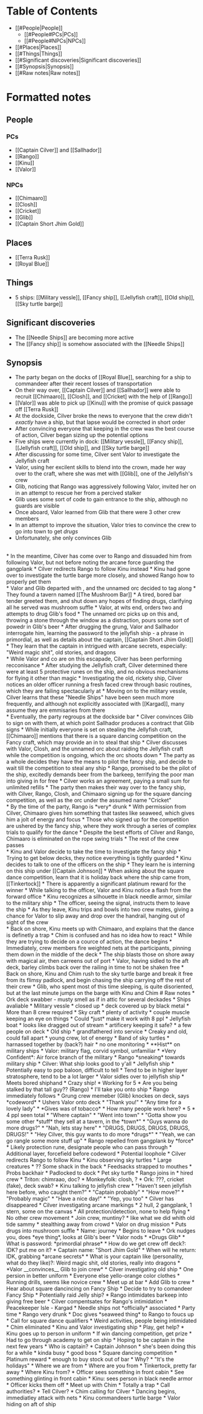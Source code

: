 # Table of Contents
- [[#People|People]]
	- [[#People#PCs|PCs]]
	- [[#People#NPCs|NPCs]]
- [[#Places|Places]]
- [[#Things|Things]]
- [[#Significant discoveries|Significant discoveries]]
- [[#Synopsis|Synopsis]]
- [[#Raw notes|Raw notes]]
# Formatted notes
## People
### PCs
* [[Captain Cilver]] and [[Sallhador]]
* [[Rango]]
* [[Kinu]]
* [[Valor]]
### NPCs
* [[Chimaaro]]
* [[Closh]]
* [[Cricket]]
* [[Glib]]
* [[Captain Short Jhim Gold]]
## Places
* [[Terra Rusk]]
* [[Royal Blue]]
## Things
* 5 ships: [[Military vessle]], [[Fancy ship]], [[Jellyfish craft]], [[Old ship]], [[Sky turtle barge]]
## Significant discoveries
* The [[Needle Ships]] are becoming more active
* The [[Fancy ship]] is somehow associated with the [[Needle Ships]]
## Synopsis
* The party began on the docks of [[Royal Blue]], searching for a ship to commandeer after their recent losses of transportation
* On their way over, [[Captain Cilver]] and [[Sallhador]] were able to recruit [[Chimaaro]], [[Closh]], and [[Cricket] with the help of [[Rango]]
* [[Valor]] was able to pick up [[Kinu]] with the promise of quick passage off [[Terra Rusk]]
* At the dockside, Cilver broke the news to everyone that the crew didn't *exactly* have a ship, but that lapse would be corrected in short order
* After convincing everyone that keeping in the crew was the best course of action, Cilver began sizing up the potential options
* Five ships were currently in dock: [[Military vessle]], [[Fancy ship]], [[Jellyfish craft]], [[Old ship]], and [[Sky turtle barge]]
* After discussing for some time, Cilver sent Valor to investigate the Jellyfish craft
* Valor, using her excilent skills to blend into the crown, made her way over to the craft, where she was met with [[Glib]], one of the Jellyfish's crew
* Glib, noticing that Rango was aggressively following Valor, invited her on in an attempt to rescue her from a percived stalker
* Glib uses some sort of code to gain entrance to the ship, although no guards are visible
* Once aboard, Valor learned from Glib that there were 3 other crew members
* In an attempt to improve the situation, Valor tries to convince the crew to go into town to get *drugs*
* Unfortunately, she only convinces Glib
<br>
* In the meantime, Cilver has come over to Rango and dissuaded him from following Valor, but not before noting the arcane force guarding the gangplank
* Cilver redirects Rango to follow Kinu instead
* Kinu had gone over to investigate the turtle barge more closely, and showed Rango how to properly pet them
<br>
* Valor and Glib departed with , and the unnamed orc decided to tag along
* They found a tavern named [[The Mushroom Bar]]
* A tired, bored bar tender greeted them, and shut down any hopes of finding drugs, clarifying all he served was mushroom suffle
* Valor, at wits end, orders two and attempts to drug Glib's food
* The unnamed orc picks up on this and, throwing a stone through the window as a distraction, pours some sort of powedr in Glib's beer
* After drugging the grung, Valor and Sallhador interrogate him, learning the password to the jellyfish ship - a phrase in primordial, as well as details about the captain, [[Captain Short Jhim Gold]]
* They learn that the captain in intrigued with arcane secrets, especially: "Weird magic shit", old stories, and dragons
<br>
* While Valor and co are on this escapade, Cilver has been performing recconisance
* After studying the Jellyfish craft, Cilver determined there were at least 5 protective runes on the ship, and no obvious mechanisms for flying it other than magic
* Investigating the old, rickety ship, Cilver notices an older officer running a fresh faced crew through basic routines, which they are failing spectacularly at
* Moving on to the military vessle, Cilver learns that these "Needle Ships" have been seen much more frequently, and although not explicitly associated with [[Kargad]], many assume they are emmisaries from there
<br>
* Eventually, the party regroups at the dockside bar
* Cilver convinces Glib to sign on with them, at which point Sallhador produces a contract that Glib signs
* While initially everyone is set on stealing the Jellyfish craft, [[Chimaaro]] mentions that there is a square dancing competition on the Fancy craft, which may provide an in to steal that ship
* Cilver discusses with Valor, Closh, and the unnamed orc about raiding the Jellyfish craft while the competition is ongoing, which the orc shoots down
* The party as a whole decides they have the means to pilot the fancy ship, and decide to wait till the competition to steal any ship
* Rango, promised to be the pilot of the ship, excitedly demands beer from the barkeep, terrifying the poor man into giving in for free
* Cilver works an agreement, paying a small sum for unlimited refills
* The party then makes their way over to the fancy ship, with Cilver, Rango, Closh, and Chimaaro signing up for the square dancing competition, as well as the orc under the assumed name "Cricket"
<br>
* By the time of the party, Rango is *very* drunk
* With permission from Cilver, Chimaaro gives him something that tastes like seaweed, which gives him a jolt of energy and focus
* Those who signed up for the competition are ushered by the fancy ship, where they work through a series of complex trials to qualify for the dance
* Despite the best efforts of Cilver and Rango, Chimaaro is eliminated on the rope swing trials
* The rest of the crew passes
<br>
* Kinu and Valor decide to take the time to investigate the fancy ship
* Trying to get below decks, they notice everything is tightly guarded
* Kinu decides to talk to one of the officers on the ship
* They learn he is interning on this ship under [[Captain Johnson]]
* When asking about the square dance competition, learn that it is holiday back where the ship came from, [[Tinkertock]]
* There is apparently a significant platinum reward for the winner
* While talking to the officer, Valor and Kinu notice a flash from the forward office
* Kinu recognizes a silhouette in black needle armor, similar to the military ship
* The officer, seeing the signal, instructs them to leave the ship
* As they leave, Kinu trips and bowls into two crew mates, giving a chance for Valor to slip away and drop over the handrail, hanging out of sight of the crew
<br>
* Back on shore, Kinu meets up with Chimaaro, and explains that the dance is definetly a trap
* Chim is confused and has no idea how to react
* While they are trying to decide on a cource of action, the dance begins
* Immediately, crew members fire weighted nets at the participants, pinning them down in the middle of the deck
* The ship blasts those on shore away with magical air, then carreens out of port
* Valor, having sidled to the aft deck, barley climbs back over the railing in time to not be shaken free
* Back on shore, Kinu and Chim rush to the sky turtle barge and break it free from its flimsy padlock, and begin chasing the ship carrying off the rest of their crew
* Glib, who spent most of this time sleeping, is quite disoriented, but at the last minute jumps on the barge with Kinu and Chim
# Raw notes
* Ork deck swabber - musty smell as if in attic for several deckades
* Ships avaliable
	* Military vessle
		* closed up
		* deck covered up by black metal
		* More than 8 crew required
	* Sky craft
		* plenty of activity
		* couple muscle keeping an eye on things
		* Could *just* make it work with 8 ppl
	* Jellyfish boat
		* looks like dragged out of stream
		* artificery keeping it safe?
		* a few people on deck
	* Old ship
		* grandfathered into service
		* Creaky and old, could fall apart
		* young crew, lot of energy
	* Band of sky turtles
		* harnassed together by (back?) hair
		* no one monitoring
* **Hist** on military ships
	* Valor: military flag, corvid symbol, unfamiliar
		* *Very Confident*: Air force branch of the military
* Rango *sneaking* towards military ship
* Cilver: What ship looks good to y'all
	* Jellyfish ship
		* Potentially easy to pop baloon, difficult to tell
		* Tend to be in higher layer stratosphere, tend to be a lot larger
* Valor sidles over to jellyfish ship
	* Meets bored shiphand
		* Crazy ship!
		* Working for 5
		* Are you being stalked by that tall guy?? (Rango)
		* I'll take you onto ship
* Rango immediately follows
* Grung crew memeber (Glib) knockes on deck, says *codeword*
* Ushers Valor onto deck
	* "Thank you!"
	* "Any time for a lovely lady"
	* *Gives was of tobacco*
	* How many people work here?
		* 5
	* 4 ppl seen total
	* "Where captain"
	* "Went into town"
	* "Gotta show you some other *stuff* they sell at a tavern, in the *town*"
	* "Guys wanna do more drugs?"
	* "Nah, lets stay here"
	* "DRUGS, DRUGS, DRUGS, DRUGS, DRUGS!"
	* "Hey Cilver, this guy wants to do more *drugs*"
	* "Yeah, we can go rangle some more stuff up"
* Rango repelled from gangplank by *force*
	* Likely protection rune, designate people who can pass through
	* Additional layer, forcefield before codeword
	* Potential loophole
* Cilver redirects Rango to follow Kinu
* Kinu observing sky turtles
	* Large creatures
	* ?? Some shack in the back
	* Feedsacks strapped to mouthes
	* Probs backhair
	* Padlocked to dock
	* Pet sky turtle
	* Rango joins in
* hired crew
	* Triton: chimraao, doc?
	* Monkeyfolk: closh, ?
	* Ork: ???, cricket (fake), deck swab?
* Kinu talking to jellyfish crew
	* "Haven't seen jellyfish here before, who caught them?"
	* "Captain probably"
	* "How move?"
	* "Probably magic"
	* "Have a nice day!"
	* "Yep, you too"
	* Cilver has disappeared
* Cilver investigating arcane markings
	* 2 hull, 2 gangplank, 1 stern, some on the canvas
	* All protection/detection, none to help flying
	* No other crew movement
	* Join crew, muntiny?
		* like what we did whith old tide sammy
	* stealthing away from crowd
* Valor on drug mission
	* Puts drugs into mushroom suffle
	* Name: journey
	* Begins to leave
	* Ork nudges you, does *eye thing*, looks at Glib's beer
	* Valor nods
	* *Drugs Glib*
		* What is password: *primordial phrase*
		* How do we get crew off deck?: IDK? put me on it?
		* Captain name: "Short Jhim Gold"
		* When will he return: IDK, grabbing *arcane secrets*
		* What is your captain like (personality, what do they like)?: Weird magic shit, old stories, really into dragons
		* *Valor __convinces__ Glib to join crew* 
* Cilver investigating old ship
	*  One persion in better uniform
	*  Everyone else yello-orange color clothes
	*  Running drills, seems like novice crew
*  Meet up at bar
	*  Add Glib to crew
	*  Hear about square dancincing on Fancy Ship
	*  Decide to try to comandeer Fancy Ship
		*  Potentially raid Jelly ship?
	*  Rango intimidates barkeep into giving free beer
		*  Cilver compentsates for Rango's intimidation
	*  Peacekeeper Isle - Kargad
		*  Needle ships not *officially* associated
*  Party time
	*  Rango very drunk
		*  Doc gives *seaweed thing* to Rango to foucs up
	*  Call for square dance qualifiers
		*  Weird activities, people being intimidated
		*  Chim eliminated
	*  Kinu and Valor investigating ship
		*  Play, get help?
		*  Kinu goes up to person in uniform
			*  If win dancing competition, get prize
			*  Had to go through academy to get on ship
				* Hoping to be captain in the next few years
			* Who is captain?
				* Captain Johnson
					* she's been doing this for a while
					* kinda busy
					* good boss
			* Square dancing competition
				* Platinum reward
					* enough to buy stock out of bar
				* Why?
					* "It's the holidays"
						* Where we are from
			* Where are you from
				* Tinkertock, pretty far away
			*  Where Kinu from?
			*  Officer sees something in front cabin
				*  See something glinting in front cabin
				*  Kinu: sees person in black needle armor
				*  Officer kicks them off
			*  Meet up with Chim
				*  Totally a trap
				*  Call authorities?
				*  Tell Cilver?
					*  Chim calling for Cilver
		*  Dancing begins, immediatley attack with nets
		*  Kinu commandeers turtle barge
		*  Valor hiding on aft of ship
